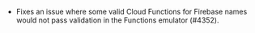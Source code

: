 - Fixes an issue where some valid Cloud Functions for Firebase names would not pass validation in the Functions emulator (#4352).
